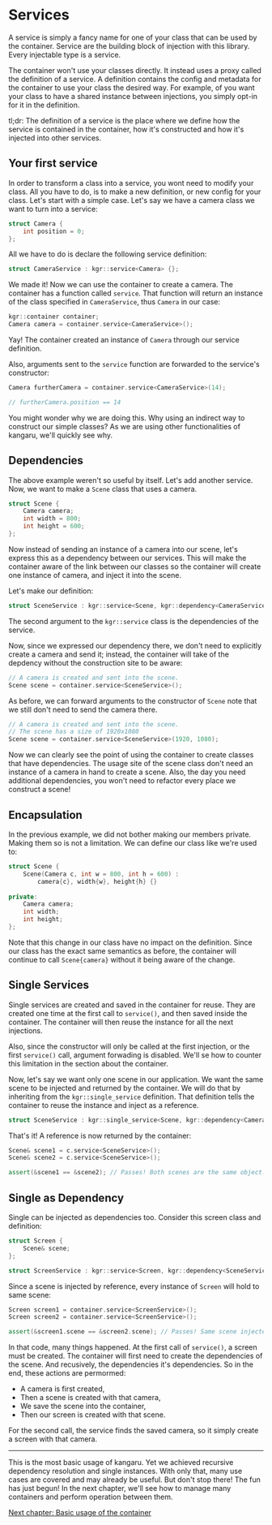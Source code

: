 Services
========

A service is simply a fancy name for one of your class that can be used by the container.
Service are the building block of injection with this library. Every injectable type is a service.

The container won't use your classes directly. It instead uses a proxy called the definition of a service.
A definition contains the config and metadata for the container to use your class the desired way.
For example, of you want your class to have a shared instance between injections, you simply opt-in for it in the definition.

tl;dr:
The definition of a service is the place where we define how the service is contained in the container, how it's constructed and how it's injected into other services.

## Your first service

In order to transform a class into a service, you wont need to modify your class. All you have to do, is to make a new definition, or new config for your class.
Let's start with a simple case. Let's say we have a camera class we want to turn into a service:

```c++
struct Camera {
    int position = 0;
};
```

All we have to do is declare the following service definition:

```c++
struct CameraService : kgr::service<Camera> {};
```

We made it! Now we can use the container to create a camera. The container has a function called `service`.
That function will return an instance of the class specified in `CameraService`, thus `Camera` in our case:

```c++
kgr::container container;
Camera camera = container.service<CameraService>();
```

Yay! The container created an instance of `Camera` through our service definition.

Also, arguments sent to the `service` function are forwarded to the service's constructor:

```c++
Camera furtherCamera = container.service<CameraService>(14);

// furtherCamera.position == 14
```

You might wonder why we are doing this. Why using an indirect way to construct our simple classes?
As we are using other functionalities of kangaru, we'll quickly see why.

## Dependencies

The above example weren't so useful by itself. Let's add another service. Now, we want to make a `Scene` class that uses a camera.

```c++
struct Scene {
    Camera camera;
    int width = 800;
    int height = 600;
};
```

Now instead of sending an instance of a camera into our scene, let's express this as a dependency between our services.
This will make the container aware of the link between our classes so the container will create one instance of camera, and inject it into the scene.

Let's make our definition:

```c++
struct SceneService : kgr::service<Scene, kgr::dependency<CameraService>> {};
```

The second argument to the `kgr::service` class is the dependencies of the service.

Now, since we expressed our dependency there, we don't need to explicitly create a camera and send it;
instead, the container will take of the depdency without the construction site to be aware:

```c++
// A camera is created and sent into the scene.
Scene scene = container.service<SceneService>();
```

As before, we can forward arguments to the constructor of `Scene` note that we still don't need to send the camera there.

```c++
// A camera is created and sent into the scene.
// The scene has a size of 1920x1080
Scene scene = container.service<SceneService>(1920, 1080);
```

Now we can clearly see the point of using the container to create classes that have dependencies.
The usage site of the scene class don't need an instance of a camera in hand to create a scene.
Also, the day you need additional dependencies, you won't need to refactor every place we construct a scene!

## Encapsulation

In the previous example, we did not bother making our members private.
Making them so is not a limitation. We can define our class like we're used to:

```c++
struct Scene {
    Scene(Camera c, int w = 800, int h = 600) :
        camera{c}, width{w}, height{h} {}
    
private:
    Camera camera;
    int width;
    int height;
};
```

Note that this change in our class have no impact on the definition.
Since our class has the exact same semantics as before, the container will continue to call `Scene{camera}` without it being aware of the change.

## Single Services

Single services are created and saved in the container for reuse.
They are created one time at the first call to `service()`, and then saved inside the container.
The container will then reuse the instance for all the next injections.

Also, since the constructor will only be called at the first injection, or the first `service()` call, argument forwading is disabled.
We'll se how to counter this limitation in the section about the container.

Now, let's say we want only one scene in our application. We want the same scene to be injected and returned by the container.
We will do that by inheriting from the `kgr::single_service` definition.
That definition tells the container to reuse the instance and inject as a reference.

```c++
struct SceneService : kgr::single_service<Scene, kgr::dependency<CameraService>> {};
```

That's it! A reference is now returned by the container:

```c++
Scene& scene1 = c.service<SceneService>();
Scene& scene2 = c.service<SceneService>();

assert(&scene1 == &scene2); // Passes! Both scenes are the same object.
```

## Single as Dependency

Single can be injected as dependencies too. Consider this screen class and definition:

```c++
struct Screen {
    Scene& scene;
};

struct ScreenService : kgr::service<Screen, kgr::dependency<SceneService>> {};
```

Since a scene is injected by reference, every instance of `Screen` will hold to same scene:

```c++
Screen screen1 = container.service<ScreenService>();
Screen screen2 = container.service<ScreenService>();

assert(&screen1.scene == &screen2.scene); // Passes! Same scene injected into both screens!
```

In that code, many things happened. At the first call of `service()`, a screen must be created.
The container will first need to create the dependencies of the scene. And recusively, the dependencies it's dependencies. So in the end, these actions are permormed:
 - A camera is first created,
 - Then a scene is created with that camera,
 - We save the scene into the container,
 - Then our screen is created with that scene.

For the second call, the service finds the saved camera, so it simply create a screen with that camera.

---

This is the most basic usage of kangaru. Yet we achieved recursive dependency resolution and single instances.
With only that, many use cases are covered and may already be useful. But don't stop there! The fun has just begun!
In the next chapter, we'll see how to manage many containers and perform operation between them.

[Next chapter: Basic usage of the container](section2_container.md)
